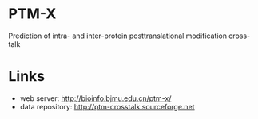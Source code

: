 # PTM-X
Prediction of intra- and inter-protein posttranslational modification cross-talk


# Links
* web server: http://bioinfo.bjmu.edu.cn/ptm-x/
* data repository: http://ptm-crosstalk.sourceforge.net
